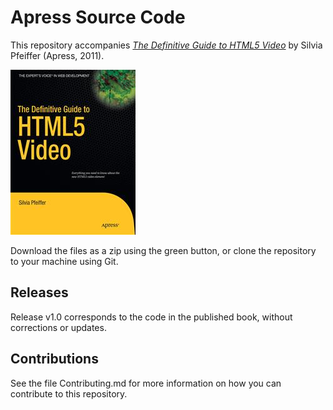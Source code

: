 # Apress Source Code

This repository accompanies [*The Definitive Guide to HTML5 Video*](http://www.apress.com/9781430230908) by Silvia Pfeiffer (Apress, 2011).

![Cover image](9781430230908.jpg)

Download the files as a zip using the green button, or clone the repository to your machine using Git.

## Releases

Release v1.0 corresponds to the code in the published book, without corrections or updates.

## Contributions

See the file Contributing.md for more information on how you can contribute to this repository.
